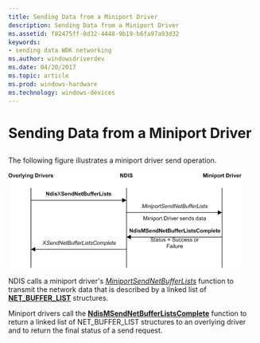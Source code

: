 ```yaml
---
title: Sending Data from a Miniport Driver
description: Sending Data from a Miniport Driver
ms.assetid: f82475ff-8d32-4448-9b19-b6fa97a93d32
keywords:
- sending data WDK networking
ms.author: windowsdriverdev
ms.date: 04/20/2017
ms.topic: article
ms.prod: windows-hardware
ms.technology: windows-devices
---
```


# Sending Data from a Miniport Driver


## <a href="" id="ddk-sending-data-from-a-miniport-driver-ng"></a>


The following figure illustrates a miniport driver send operation.

![diagram illustrating a miniport driver send operation](images/miniportsend.png)

NDIS calls a miniport driver's [*MiniportSendNetBufferLists*](https://msdn.microsoft.com/library/windows/hardware/ff559440) function to transmit the network data that is described by a linked list of [**NET\_BUFFER\_LIST**](https://msdn.microsoft.com/library/windows/hardware/ff568388) structures.

Miniport drivers call the [**NdisMSendNetBufferListsComplete**](https://msdn.microsoft.com/library/windows/hardware/ff563668) function to return a linked list of NET\_BUFFER\_LIST structures to an overlying driver and to return the final status of a send request.

 

 





